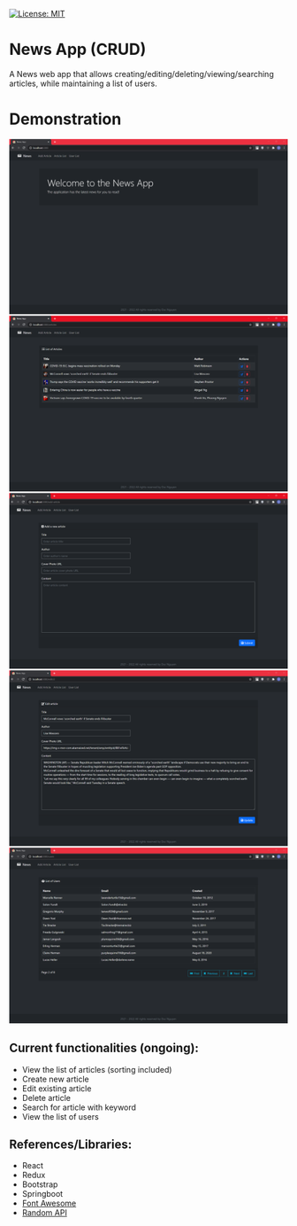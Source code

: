 [![License: MIT](https://img.shields.io/badge/License-MIT-yellow.svg)](https://opensource.org/licenses/MIT)

# News App (CRUD)

A News web app that allows creating/editing/deleting/viewing/searching articles, while maintaining a list of users.

# Demonstration

<img src="https://github.com/minhducubc97/News-App/blob/master/img/Home.PNG?raw=true">
<img src="https://github.com/minhducubc97/News-App/blob/master/img/Articles.PNG?raw=true">
<img src="https://github.com/minhducubc97/News-App/blob/master/img/AddArticle.PNG?raw=true">
<img src="https://github.com/minhducubc97/News-App/blob/master/img/EditArticle.PNG?raw=true">
<img src="https://github.com/minhducubc97/News-App/blob/master/img/Users.PNG?raw=true">

## Current functionalities (ongoing):

- View the list of articles (sorting included)
- Create new article
- Edit existing article
- Delete article
- Search for article with keyword 
- View the list of users

## References/Libraries:

- React
- Redux
- Bootstrap
- Springboot
- [Font Awesome](https://github.com/FortAwesome/Font-Awesome)
- [Random API](https://randomapi.com/)